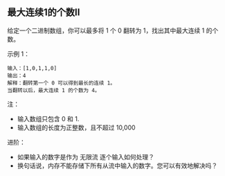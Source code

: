 ## 最大连续1的个数II

给定一个二进制数组，你可以最多将 1 个 0 翻转为 1，找出其中最大连续 1 的个数。

示例 1：

```
输入：[1,0,1,1,0]
输出：4
解释：翻转第一个 0 可以得到最长的连续 1。
当翻转以后，最大连续 1 的个数为 4。
```

注：

* 输入数组只包含 0 和 1.
* 输入数组的长度为正整数，且不超过 10,000


进阶：

* 如果输入的数字是作为 无限流 逐个输入如何处理？
* 换句话说，内存不能存储下所有从流中输入的数字。您可以有效地解决吗？
